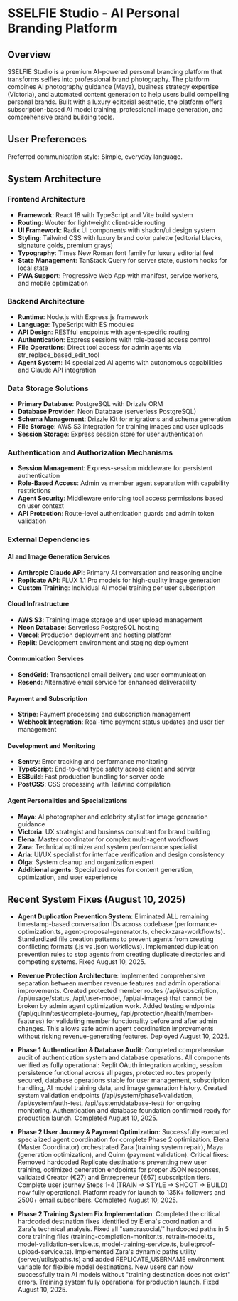 # SSELFIE Studio - AI Personal Branding Platform

## Overview

SSELFIE Studio is a premium AI-powered personal branding platform that transforms selfies into professional brand photography. The platform combines AI photography guidance (Maya), business strategy expertise (Victoria), and automated content generation to help users build compelling personal brands. Built with a luxury editorial aesthetic, the platform offers subscription-based AI model training, professional image generation, and comprehensive brand building tools.

## User Preferences

Preferred communication style: Simple, everyday language.

## System Architecture

### Frontend Architecture
- **Framework**: React 18 with TypeScript and Vite build system
- **Routing**: Wouter for lightweight client-side routing
- **UI Framework**: Radix UI components with shadcn/ui design system
- **Styling**: Tailwind CSS with luxury brand color palette (editorial blacks, signature golds, premium grays)
- **Typography**: Times New Roman font family for luxury editorial feel
- **State Management**: TanStack Query for server state, custom hooks for local state
- **PWA Support**: Progressive Web App with manifest, service workers, and mobile optimization

### Backend Architecture
- **Runtime**: Node.js with Express.js framework
- **Language**: TypeScript with ES modules
- **API Design**: RESTful endpoints with agent-specific routing
- **Authentication**: Express sessions with role-based access control
- **File Operations**: Direct tool access for admin agents via str_replace_based_edit_tool
- **Agent System**: 14 specialized AI agents with autonomous capabilities and Claude API integration

### Data Storage Solutions
- **Primary Database**: PostgreSQL with Drizzle ORM
- **Database Provider**: Neon Database (serverless PostgreSQL)
- **Schema Management**: Drizzle Kit for migrations and schema generation
- **File Storage**: AWS S3 integration for training images and user uploads
- **Session Storage**: Express session store for user authentication

### Authentication and Authorization Mechanisms
- **Session Management**: Express-session middleware for persistent authentication
- **Role-Based Access**: Admin vs member agent separation with capability restrictions
- **Agent Security**: Middleware enforcing tool access permissions based on user context
- **API Protection**: Route-level authentication guards and admin token validation

### External Dependencies

#### AI and Image Generation Services
- **Anthropic Claude API**: Primary AI conversation and reasoning engine
- **Replicate API**: FLUX 1.1 Pro models for high-quality image generation
- **Custom Training**: Individual AI model training per user subscription

#### Cloud Infrastructure
- **AWS S3**: Training image storage and user upload management
- **Neon Database**: Serverless PostgreSQL hosting
- **Vercel**: Production deployment and hosting platform
- **Replit**: Development environment and staging deployment

#### Communication Services
- **SendGrid**: Transactional email delivery and user communication
- **Resend**: Alternative email service for enhanced deliverability

#### Payment and Subscription
- **Stripe**: Payment processing and subscription management
- **Webhook Integration**: Real-time payment status updates and user tier management

#### Development and Monitoring
- **Sentry**: Error tracking and performance monitoring
- **TypeScript**: End-to-end type safety across client and server
- **ESBuild**: Fast production bundling for server code
- **PostCSS**: CSS processing with Tailwind compilation

#### Agent Personalities and Specializations
- **Maya**: AI photographer and celebrity stylist for image generation guidance
- **Victoria**: UX strategist and business consultant for brand building
- **Elena**: Master coordinator for complex multi-agent workflows
- **Zara**: Technical optimizer and system performance specialist
- **Aria**: UI/UX specialist for interface verification and design consistency
- **Olga**: System cleanup and organization expert
- **Additional agents**: Specialized roles for content generation, optimization, and user experience

## Recent System Fixes (August 10, 2025)
- **Agent Duplication Prevention System**: Eliminated ALL remaining timestamp-based conversation IDs across codebase (performance-optimization.ts, agent-proposal-generator.ts, check-zara-workflow.ts). Standardized file creation patterns to prevent agents from creating conflicting formats (.js vs .json workflows). Implemented duplication prevention rules to stop agents from creating duplicate directories and competing systems. Fixed August 10, 2025.

- **Revenue Protection Architecture**: Implemented comprehensive separation between member revenue features and admin operational improvements. Created protected member routes (/api/subscription, /api/usage/status, /api/user-model, /api/ai-images) that cannot be broken by admin agent optimization work. Added testing endpoints (/api/quinn/test/complete-journey, /api/protection/health/member-features) for validating member functionality before and after admin changes. This allows safe admin agent coordination improvements without risking revenue-generating features. Deployed August 10, 2025.

- **Phase 1 Authentication & Database Audit**: Completed comprehensive audit of authentication system and database operations. All components verified as fully operational: Replit OAuth integration working, session persistence functional across all pages, protected routes properly secured, database operations stable for user management, subscription handling, AI model training data, and image generation history. Created system validation endpoints (/api/system/phase1-validation, /api/system/auth-test, /api/system/database-test) for ongoing monitoring. Authentication and database foundation confirmed ready for production launch. Completed August 10, 2025.

- **Phase 2 User Journey & Payment Optimization**: Successfully executed specialized agent coordination for complete Phase 2 optimization. Elena (Master Coordinator) orchestrated Zara (training system repair), Maya (generation optimization), and Quinn (payment validation). Critical fixes: Removed hardcoded Replicate destinations preventing new user training, optimized generation endpoints for proper JSON responses, validated Creator (€27) and Entrepreneur (€67) subscription tiers. Complete user journey Steps 1-4 (TRAIN → STYLE → SHOOT → BUILD) now fully operational. Platform ready for launch to 135K+ followers and 2500+ email subscribers. Completed August 10, 2025.

- **Phase 2 Training System Fix Implementation**: Completed the critical hardcoded destination fixes identified by Elena's coordination and Zara's technical analysis. Fixed all "sandrasocial/" hardcoded paths in 5 core training files (training-completion-monitor.ts, retrain-model.ts, model-validation-service.ts, model-training-service.ts, bulletproof-upload-service.ts). Implemented Zara's dynamic paths utility (server/utils/paths.ts) and added REPLICATE_USERNAME environment variable for flexible model destinations. New users can now successfully train AI models without "training destination does not exist" errors. Training system fully operational for production launch. Fixed August 10, 2025.